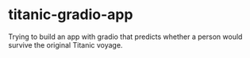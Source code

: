 # titanic-gradio-app

Trying to build an app with gradio that predicts whether a person would survive the original Titanic voyage.